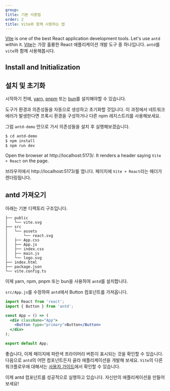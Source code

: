 ```yaml
---
group:
title: 기본 사용법
order: 2
title: Vite와 함께 사용하는 법
---
```


[Vite](https://vitejs.dev/) is one of the best React application development tools. Let's use `antd` within it. [Vite](https://vitejs.dev/)는 가장 훌륭한 React 애플리케이션 개발 도구 중 하나입니다. `antd`를 `vite`와 함께 사용해봅시다.

## Install and Initialization

## 설치 및 초기화

시작하기 전에, [yarn](https://github.com/yarnpkg/yarn/), [pnpm](https://pnpm.io/) 또는 [bun](https://bun.sh/)를 설치해야할 수 있습니다.

<InstallDependencies npm='$ npm create vite antd-demo' yarn='$ yarn create vite antd-demo' pnpm='$ pnpm create vite antd-demo' bun='$ bun create vite antd-demo'></InstallDependencies>

도구가 환경과 의존성들을 자동으로 생성하고 초기화할 것입니다. 이 과정에서 네트워크 에러가 발생한다면 프록시 환경을 구성하거나 다른 npm 레지스트리를 사용해보세요.

그럼 `antd-demo` 안으로 가서 의존성들을 설치 후 실행해보겠습니다.

```bash
$ cd antd-demo
$ npm install
$ npm run dev
```

Open the browser at http://localhost:5173/. It renders a header saying `Vite + React` on the page.

브라우저에서 http://localhost:5173/를 엽니다. 페이지에 `Vite + React`라는 헤더가 렌더링됩니다.

## antd 가져오기

아래는 기본 디렉토리 구조입니다.

```
├── public
│   └── vite.svg
├── src
│   └── assets
│       └── react.svg
│   ├── App.css
│   ├── App.js
│   ├── index.css
│   ├── main.js
│   └── logo.svg
├── index.html
├── package.json
└── vite.config.ts
```

이제 yarn, npm, pnpm 또는 bun을 사용하여 `antd`를 설치합니다.

<InstallDependencies npm='$ npm install antd --save' yarn='$ yarn add antd' pnpm='$ pnpm install antd --save' bun='$ bun add antd'></InstallDependencies>

`src/App.js`를 수정하여 `antd`에서 Button 컴포넌트를 가져옵니다.

```jsx
import React from 'react';
import { Button } from 'antd';

const App = () => (
  <div className="App">
    <Button type="primary">Button</Button>
  </div>
);

export default App;
```

좋습니다, 이제 페이지에 파란색 프라이머리 버튼이 표시되는 것을 확인할 수 있습니다. 다음으로 `antd`의 어떤 컴포넌트든지 골라 애플리케이션을 개발해 보세요. `Vite`의 다른 워크플로우에 대해서는 [사용자 가이드](https://vitejs.dev/)에서 확인할 수 있습니다.

이제 antd 컴포넌트를 성공적으로 실행하고 있습니다. 자신만의 애플리케이션을 만들어보세요!
